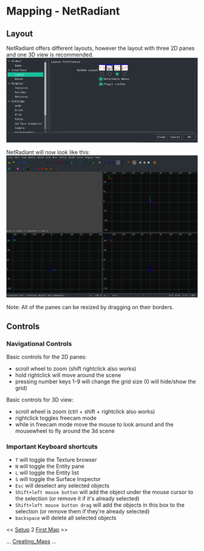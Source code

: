 Mapping - NetRadiant
====================

Layout
------

NetRadiant offers different layouts, however the layout with three 2D panes and one 3D view is recommended.
![Layout Selection](assets/images/radiant-layout-selection.png)

NetRadiant will now look like this:
![Layout](assets/images/radiant-layout.png)

Note: All of the panes can be resized by dragging on their borders.

Controls
--------
### Navigational Controls

Basic controls for the 2D panes:
-   scroll wheel to zoom (shift rightclick also works)
-   hold rightclick will move around the scene
-   pressing number keys 1-9 will change the grid size (0 will hide/show the grid)

Basic controls for 3D view:
-   scroll wheel is zoom (ctrl + shift + rightclick also works)
-   rightclick toggles freecam mode
-   while in freecam mode move the mouse to look around and the mousewheel to fly around the 3d scene

### Important Keyboard shortcuts

-   `T` will toggle the Texture browser
-   `N` will toggle the Entity pane
-   `L` will toggle the Entity list
-   `S` will toggle the Surface Inspector
-   `Esc` will deselect any selected objects
-   `Shift+left mouse button` will add the object under the mouse cursor to the selection (or remove it if it's already selected)
-   `Shift+left mouse button drag` will add the objects in this box to the selection (or remove them if they're already selected)
-   `backspace` will delete all selected objects

\<\< [Setup](mapping-Setup) 2 [First Map](mapping-FirstMap) \>\>

… [Creating_Maps](Creating-Maps) …

